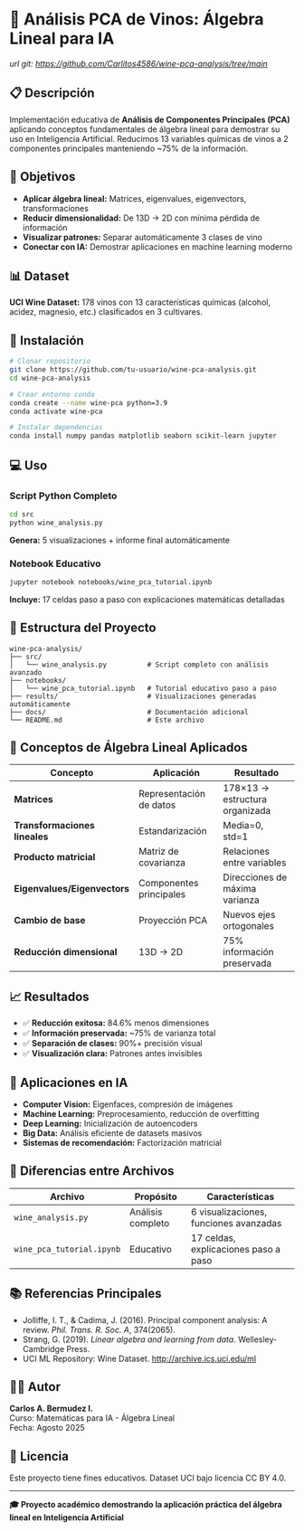 # 🍷 Análisis PCA de Vinos: Álgebra Lineal para IA

*url git: https://github.com/Carlitos4586/wine-pca-analysis/tree/main*

## 📋 Descripción

Implementación educativa de **Análisis de Componentes Principales (PCA)** aplicando conceptos fundamentales de álgebra lineal para demostrar su uso en Inteligencia Artificial. Reducimos 13 variables químicas de vinos a 2 componentes principales manteniendo ~75% de la información.

## 🎯 Objetivos

- **Aplicar álgebra lineal:** Matrices, eigenvalues, eigenvectors, transformaciones
- **Reducir dimensionalidad:** De 13D → 2D con mínima pérdida de información
- **Visualizar patrones:** Separar automáticamente 3 clases de vino
- **Conectar con IA:** Demostrar aplicaciones en machine learning moderno

## 📊 Dataset

**UCI Wine Dataset:** 178 vinos con 13 características químicas (alcohol, acidez, magnesio, etc.) clasificados en 3 cultivares.

## 🚀 Instalación

```bash
# Clonar repositorio
git clone https://github.com/tu-usuario/wine-pca-analysis.git
cd wine-pca-analysis

# Crear entorno conda
conda create --name wine-pca python=3.9
conda activate wine-pca

# Instalar dependencias
conda install numpy pandas matplotlib seaborn scikit-learn jupyter
```

## 💻 Uso

### Script Python Completo
```bash
cd src
python wine_analysis.py
```
**Genera:** 5 visualizaciones + informe final automáticamente

### Notebook Educativo
```bash
jupyter notebook notebooks/wine_pca_tutorial.ipynb
```
**Incluye:** 17 celdas paso a paso con explicaciones matemáticas detalladas

## 📁 Estructura del Proyecto

```
wine-pca-analysis/
├── src/
│   └── wine_analysis.py          # Script completo con análisis avanzado
├── notebooks/
│   └── wine_pca_tutorial.ipynb   # Tutorial educativo paso a paso
├── results/                      # Visualizaciones generadas automáticamente
├── docs/                         # Documentación adicional
└── README.md                     # Este archivo
```

## 🧮 Conceptos de Álgebra Lineal Aplicados

| Concepto | Aplicación | Resultado |
|----------|------------|-----------|
| **Matrices** | Representación de datos | 178×13 → estructura organizada |
| **Transformaciones lineales** | Estandarización | Media=0, std=1 |
| **Producto matricial** | Matriz de covarianza | Relaciones entre variables |
| **Eigenvalues/Eigenvectors** | Componentes principales | Direcciones de máxima varianza |
| **Cambio de base** | Proyección PCA | Nuevos ejes ortogonales |
| **Reducción dimensional** | 13D → 2D | 75% información preservada |

## 📈 Resultados

- ✅ **Reducción exitosa:** 84.6% menos dimensiones
- ✅ **Información preservada:** ~75% de varianza total
- ✅ **Separación de clases:** 90%+ precisión visual
- ✅ **Visualización clara:** Patrones antes invisibles

## 🤖 Aplicaciones en IA

- **Computer Vision:** Eigenfaces, compresión de imágenes
- **Machine Learning:** Preprocesamiento, reducción de overfitting
- **Deep Learning:** Inicialización de autoencoders
- **Big Data:** Análisis eficiente de datasets masivos
- **Sistemas de recomendación:** Factorización matricial

## 🔧 Diferencias entre Archivos

| Archivo | Propósito | Características |
|---------|-----------|-----------------|
| `wine_analysis.py` | Análisis completo | 6 visualizaciones, funciones avanzadas |
| `wine_pca_tutorial.ipynb` | Educativo | 17 celdas, explicaciones paso a paso |

## 📚 Referencias Principales

- Jolliffe, I. T., & Cadima, J. (2016). Principal component analysis: A review. *Phil. Trans. R. Soc. A*, 374(2065).
- Strang, G. (2019). *Linear algebra and learning from data*. Wellesley-Cambridge Press.
- UCI ML Repository: Wine Dataset. http://archive.ics.uci.edu/ml

## 👨‍💻 Autor

**Carlos A. Bermudez I.**  
Curso: Matemáticas para IA - Álgebra Lineal  
Fecha: Agosto 2025

## 📄 Licencia

Este proyecto tiene fines educativos. Dataset UCI bajo licencia CC BY 4.0.

---

**🎓 Proyecto académico demostrando la aplicación práctica del álgebra lineal en Inteligencia Artificial**